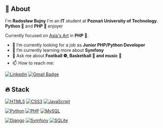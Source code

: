 ## 👋 About

I'm **Radosław Bujny**
I'm an **IT** student at **Poznań University of Technology**.  
**Python 🐍** and **PHP 🐘** enjoyer

Currently focused on [Asia's Art]([https://github.com/wireapp/wire-webapp](https://github.com/rbujny/AsiaArt)) in **PHP 🐘**.

- 🔭 I’m currently looking for a job as **Junior PHP/Python Developer**
- 🌱 I’m currently learning more about **Symfony**
- 💬 Ask me about **Football ⚽, Basketball 🏀 and music 🎵**
- 📫 How to reach me:


[![Linkedin](https://img.shields.io/badge/-LinkedIn-blue?style=flat-square&logo=Linkedin&logoColor=white&link=https://www.linkedin.com/in/radoslaw-bujny/)](https://www.linkedin.com/in/radoslaw-bujny/)
[![Gmail Badge](https://img.shields.io/badge/-Gmail-c14438?style=flat-square&logo=Gmail&logoColor=white&link=mailto:r.bujny@gmail.com)](mailto:r.bujny@gmail.com)


## 🔥 Stack

[![HTML5](https://img.shields.io/badge/HTML-239120?style=for-the-badge&logo=html5&logoColor=white)](https://github.com/rbujny)
[![CSS3](https://img.shields.io/badge/CSS-239120?&style=for-the-badge&logo=css3&logoColor=white)](https://github.com/rbujny)
[![JavaScript](https://img.shields.io/badge/JavaScript-F7DF1E?style=for-the-badge&logo=javascript&logoColor=black)](https://github.com/rbujny)

[![Python](https://img.shields.io/badge/Python-14354C?style=for-the-badge&logo=python&logoColor=white)](https://github.com/rbujny)
[![PHP](https://img.shields.io/badge/PHP-777BB4?style=for-the-badge&logo=php&logoColor=white)](https://github.com/rbujny)
[![MySQL](https://img.shields.io/badge/MySQL-00000F?style=for-the-badge&logo=mysql&logoColor=white)](https://github.com/rbujny)

[![Django](https://img.shields.io/badge/Django-092E20?style=for-the-badge&logo=django&logoColor=white)](https://github.com/rbujny)
[![Symfony](https://img.shields.io/badge/connect-%2300843e.svg?style=for-the-badge&logo=symfony&logoColor=white)](https://github.com/rbujny)
[![SQLite](https://img.shields.io/badge/SQLite-07405E?style=for-the-badge&logo=sqlite&logoColor=white)](https://github.com/rbujny)
